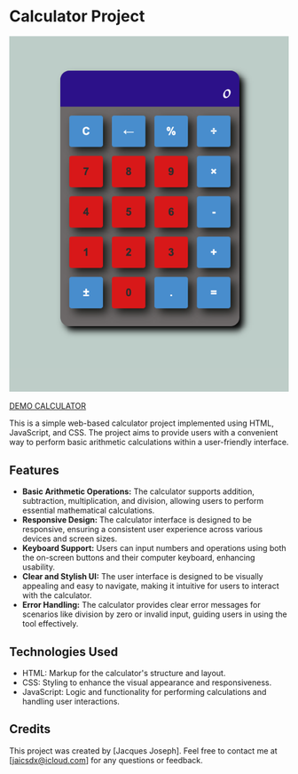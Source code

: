 

# Calculator Project

![Calculator Demo](./assets/Screenshot%202023-08-18%20at%209.10.34%20PM.png)



[DEMO CALCULATOR](https://jaicsdx.github.io/CALCULATOR/)

This is a simple web-based calculator project implemented using HTML, JavaScript, and CSS. The project aims to provide users with a convenient way to perform basic arithmetic calculations within a user-friendly interface.

## Features

- **Basic Arithmetic Operations:** The calculator supports addition, subtraction, multiplication, and division, allowing users to perform essential mathematical calculations.
- **Responsive Design:** The calculator interface is designed to be responsive, ensuring a consistent user experience across various devices and screen sizes.
- **Keyboard Support:** Users can input numbers and operations using both the on-screen buttons and their computer keyboard, enhancing usability.
- **Clear and Stylish UI:** The user interface is designed to be visually appealing and easy to navigate, making it intuitive for users to interact with the calculator.
- **Error Handling:** The calculator provides clear error messages for scenarios like division by zero or invalid input, guiding users in using the tool effectively.



## Technologies Used

- HTML: Markup for the calculator's structure and layout.
- CSS: Styling to enhance the visual appearance and responsiveness.
- JavaScript: Logic and functionality for performing calculations and handling user interactions.

## Credits

This project was created by [Jacques Joseph]. Feel free to contact me at [jaicsdx@icloud.com] for any questions or feedback.



